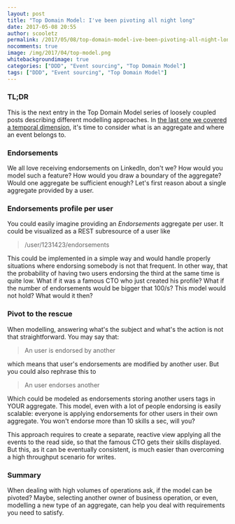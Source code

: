 ```yaml
---
layout: post
title: "Top Domain Model: I've been pivoting all night long"
date: 2017-05-08 20:55
author: scooletz
permalink: /2017/05/08/top-domain-model-ive-been-pivoting-all-night-long/
nocomments: true
image: /img/2017/04/top-model.png
whitebackgroundimage: true
categories: ["DDD", "Event sourcing", "Top Domain Model"]
tags: ["DDD", "Event sourcing", "Top Domain Model"]
---
```


### TL;DR

This is the next entry in the Top Domain Model series of loosely coupled posts describing different modelling approaches. In [the last one we covered a temporal dimension](http://blog.scooletz.com/2017/05/01/top-domain-model-im-temporal), it's time to consider what is an aggregate and where an event belongs to.

### Endorsements

We all love receiving endorsements on LinkedIn, don't we? How would you model such a feature? How would you draw a boundary of the aggregate? Would one aggregate be sufficient enough? Let's first reason about a single aggregate provided by a user.

### Endorsements profile per user

You could easily imagine providing an *Endorsements* aggregate per user. It could be visualized as a REST subresource of a user like

> /user/1231423/endorsements

This could be implemented in a simple way and would handle properly situations where endorsing somebody is not that frequent. In other way, that the probability of having two users endorsing the third at the same time is quite low. What if it was a famous CTO who just created his profile? What if the number of endorsements would be bigger that 100/s? This model would not hold? What would it then?

### Pivot to the rescue

When modelling, answering what's the subject and what's the action is not that straightforward. You may say that:

> An user is endorsed by another

which means that user's endorsements are modified by another user. But you could also rephrase this to

> An user endorses another

Which could be modeled as endorsements storing another users tags in YOUR aggregate. This model, even with a lot of people endorsing is easily scalable: everyone is applying endorsements for other users in their own aggregate. You won't endorse more than 10 skills a sec, will you?

This approach requires to create a separate, reactive view applying all the events to the read side, so that the famous CTO gets their skills displayed. But this, as it can be eventually consistent, is much easier than overcoming a high throughput scenario for writes.

### Summary

When dealing with high volumes of operations ask, if the model can be pivoted? Maybe, selecting another owner of business operation, or even, modelling a new type of an aggregate, can help you deal with requirements you need to satisfy.
